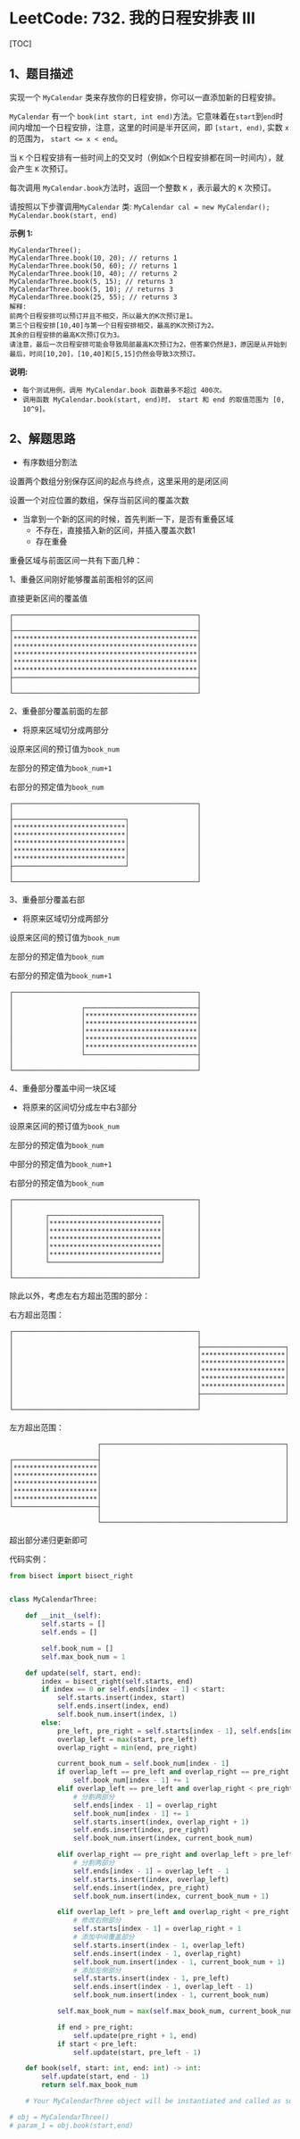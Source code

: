 # LeetCode: 732. 我的日程安排表 III

[TOC]

## 1、题目描述

实现一个 `MyCalendar` 类来存放你的日程安排，你可以一直添加新的日程安排。

`MyCalendar` 有一个 `book(int start, int end)`方法。它意味着在`start`到`end`时间内增加一个日程安排，注意，这里的时间是半开区间，即 `[start, end)`, 实数 `x` 的范围为，  `start <= x < end`。

当 `K` 个日程安排有一些时间上的交叉时（例如`K`个日程安排都在同一时间内），就会产生 `K` 次预订。

每次调用 `MyCalendar.book`方法时，返回一个整数 `K` ，表示最大的 `K` 次预订。

请按照以下步骤调用`MyCalendar` 类: `MyCalendar cal = new MyCalendar(); MyCalendar.book(start, end)`

**示例 1:**

```
MyCalendarThree();
MyCalendarThree.book(10, 20); // returns 1
MyCalendarThree.book(50, 60); // returns 1
MyCalendarThree.book(10, 40); // returns 2
MyCalendarThree.book(5, 15); // returns 3
MyCalendarThree.book(5, 10); // returns 3
MyCalendarThree.book(25, 55); // returns 3
解释: 
前两个日程安排可以预订并且不相交，所以最大的K次预订是1。
第三个日程安排[10,40]与第一个日程安排相交，最高的K次预订为2。
其余的日程安排的最高K次预订仅为3。
请注意，最后一次日程安排可能会导致局部最高K次预订为2，但答案仍然是3，原因是从开始到最后，时间[10,20]，[10,40]和[5,15]仍然会导致3次预订。
```

**说明:**

-   `每个测试用例，调用 MyCalendar.book 函数最多不超过 400次。`
-   `调用函数 MyCalendar.book(start, end)时， start 和 end 的取值范围为 [0, 10^9]。`



## 2、解题思路

-   有序数组分割法

设置两个数组分别保存区间的起点与终点，这里采用的是闭区间

设置一个对应位置的数组，保存当前区间的覆盖次数



-   当拿到一个新的区间的时候，首先判断一下，是否有重叠区域
    -   不存在，直接插入新的区间，并插入覆盖次数1
    -   存在重叠

重叠区域与前面区间一共有下面几种：

1、重叠区间刚好能够覆盖前面相邻的区间

直接更新区间的覆盖值

```
┌──────────────────────────────────────────────┐
│                                              │
├──────────────────────────────────────────────┤
│**********************************************│
│**********************************************│
│**********************************************│
│**********************************************│
│**********************************************│
├──────────────────────────────────────────────┤
│                                              │
└──────────────────────────────────────────────┘
```

2、重叠部分覆盖前面的左部

-   将原来区域切分成两部分

设原来区间的预订值为`book_num`

左部分的预定值为`book_num+1`

右部分的预定值为`book_num`

```
┌──────────────────────────────────────────────┐
│                                              │
├────────────────────────────┐                 │
│****************************│                 │
│****************************│                 │
│****************************│                 │
│****************************│                 │
│****************************│                 │
├────────────────────────────┘                 │
│                                              │
└──────────────────────────────────────────────┘
```

3、重叠部分覆盖右部

-   将原来区域切分成两部分

设原来区间的预订值为`book_num`

左部分的预定值为`book_num`

右部分的预定值为`book_num+1`

```
┌──────────────────────────────────────────────┐
│                                              │
│                 ┌────────────────────────────┤
│                 │****************************│
│                 │****************************│
│                 │****************************│
│                 │****************************│
│                 │****************************│
│                 └────────────────────────────┤
│                                              │
└──────────────────────────────────────────────┘
```

4、重叠部分覆盖中间一块区域

-   将原来的区间切分成左中右3部分

设原来区间的预订值为`book_num`

左部分的预定值为`book_num`

中部分的预定值为`book_num+1`

右部分的预定值为`book_num`

```
┌──────────────────────────────────────────────┐
│                                              │
│        ┌────────────────────────────┐        │
│        │****************************│        │
│        │****************************│        │
│        │****************************│        │
│        │****************************│        │
│        │****************************│        │
│        └────────────────────────────┘        │
│                                              │
└──────────────────────────────────────────────┘
```



除此以外，考虑左右方超出范围的部分：

右方超出范围：

```
┌──────────────────────────────────────────────┐                      
│                                              │                      
│                                              ├─────────────────────┐
│                                              │*********************│
│                                              │*********************│
│                                              │*********************│
│                                              │*********************│
│                                              │*********************│
│                                              ├─────────────────────┘
│                                              │                      
└──────────────────────────────────────────────┘                      
```

左方超出范围：

```
                      ┌──────────────────────────────────────────────┐
                      │                                              │
┌─────────────────────┤                                              │
│*********************│                                              │
│*********************│                                              │
│*********************│                                              │
│*********************│                                              │
│*********************│                                              │
└─────────────────────┤                                              │
                      │                                              │
                      └──────────────────────────────────────────────┘
```



超出部分递归更新即可



代码实例：

```python
from bisect import bisect_right


class MyCalendarThree:

    def __init__(self):
        self.starts = []
        self.ends = []

        self.book_num = []
        self.max_book_num = 1

    def update(self, start, end):
        index = bisect_right(self.starts, end)
        if index == 0 or self.ends[index - 1] < start:
            self.starts.insert(index, start)
            self.ends.insert(index, end)
            self.book_num.insert(index, 1)
        else:
            pre_left, pre_right = self.starts[index - 1], self.ends[index - 1]
            overlap_left = max(start, pre_left)
            overlap_right = min(end, pre_right)

            current_book_num = self.book_num[index - 1]
            if overlap_left == pre_left and overlap_right == pre_right:
                self.book_num[index - 1] += 1
            elif overlap_left == pre_left and overlap_right < pre_right:
                # 分割两部分
                self.ends[index - 1] = overlap_right
                self.book_num[index - 1] += 1
                self.starts.insert(index, overlap_right + 1)
                self.ends.insert(index, pre_right)
                self.book_num.insert(index, current_book_num)

            elif overlap_right == pre_right and overlap_left > pre_left:
                # 分割两部分
                self.ends[index - 1] = overlap_left - 1
                self.starts.insert(index, overlap_left)
                self.ends.insert(index, pre_right)
                self.book_num.insert(index, current_book_num + 1)

            elif overlap_left > pre_left and overlap_right < pre_right:
                # 修改右侧部分
                self.starts[index - 1] = overlap_right + 1
                # 添加中间覆盖部分
                self.starts.insert(index - 1, overlap_left)
                self.ends.insert(index - 1, overlap_right)
                self.book_num.insert(index - 1, current_book_num + 1)
                # 添加左侧部分
                self.starts.insert(index - 1, pre_left)
                self.ends.insert(index - 1, overlap_left - 1)
                self.book_num.insert(index - 1, current_book_num)

            self.max_book_num = max(self.max_book_num, current_book_num + 1)

            if end > pre_right:
                self.update(pre_right + 1, end)
            if start < pre_left:
                self.update(start, pre_left - 1)

    def book(self, start: int, end: int) -> int:
        self.update(start, end - 1)
        return self.max_book_num

    # Your MyCalendarThree object will be instantiated and called as such:

# obj = MyCalendarThree()
# param_1 = obj.book(start,end)

```

